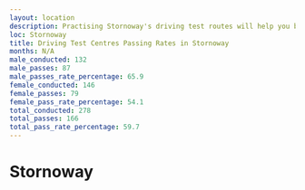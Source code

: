 ```yaml
---
layout: location
description: Practising Stornoway's driving test routes will help you become more confident in your gear-changing abilities.
loc: Stornoway
title: Driving Test Centres Passing Rates in Stornoway
months: N/A
male_conducted: 132
male_passes: 87
male_passes_rate_percentage: 65.9
female_conducted: 146
female_passes: 79
female_pass_rate_percentage: 54.1
total_conducted: 278
total_passes: 166
total_pass_rate_percentage: 59.7
---
```


# Stornoway
